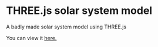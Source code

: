 # THREE.js solar system model
A badly made solar system model using THREE.js  

You can view it [here.](https://space.saintkappa.tk)
